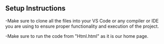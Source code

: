 ## Setup Instructions

-Make sure to clone all the files into your VS Code or any compiler or IDE you are using to ensure proper functionality and execution of the project. 

-Make sure to run the code from "Html.html" as it is our home page.
